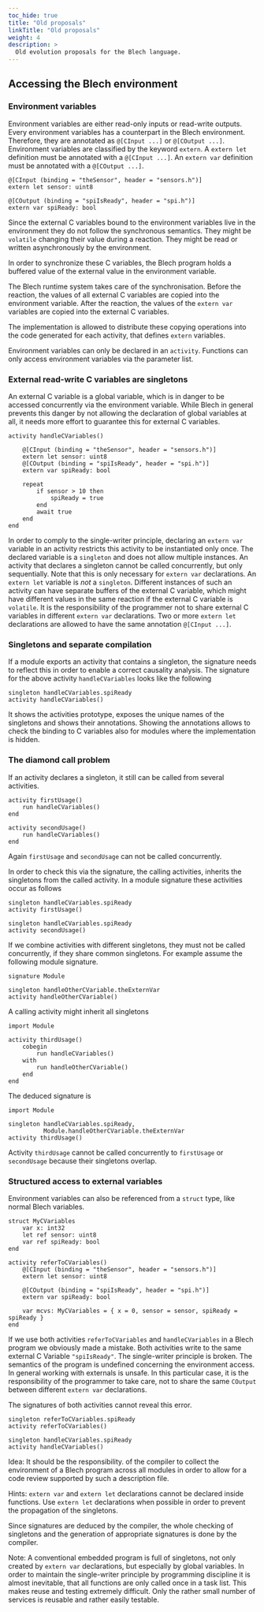 ```yaml
---
toc_hide: true
title: "Old proposals"
linkTitle: "Old proposals"
weight: 4
description: >
  Old evolution proposals for the Blech language.
---
```



## Accessing the Blech environment

### Environment variables

Environment variables are either read-only inputs or read-write outputs.
Every environment variables has a counterpart in the Blech environment.
Therefore, they are annotated as `@[CInput ...]` or `@[COutput ...]`.
Environment variables are classified by the keyword `extern`. 
A `extern let` definition must be annotated with a `@[CInput ...]`.
An `extern var` definition must be annotated with a `@[COutput ...]`. 

```blech
@[CInput (binding = "theSensor", header = "sensors.h")]
extern let sensor: uint8 

@[COutput (binding = "spiIsReady", header = "spi.h")]
extern var spiReady: bool
```

Since the external C variables bound to the environment variables live in the environment they do not follow the synchronous semantics. 
They might be `volatile` changing their value during a reaction. 
They might be read or written asynchronously by the environment.

In order to synchronize these C variables, the Blech program holds a buffered value of the external value in the environment variable.

The Blech runtime system takes care of the synchronisation.
Before the reaction, the values of all external C variables are copied into the environment variable.
After the reaction, the values of the `extern var` variables are copied into the external C variables.

The implementation is allowed to distribute these copying operations into the code generated for each activity, that defines `extern` variables.

Environment variables can only be declared in an `activity`.
Functions can only access environment variables via the parameter list.

### External read-write C variables are singletons

An external C variable is a global variable, which is in danger to be accessed concurrently via the environment variable.
While Blech in general prevents this danger by not allowing the declaration of global variables at all, it needs more effort to guarantee this for external C variables.


```blech
activity handleCVariables()
    
    @[CInput (binding = "theSensor", header = "sensors.h")]
    extern let sensor: uint8
    @[COutput (binding = "spiIsReady", header = "spi.h")]
    extern var spiReady: bool

    repeat
        if sensor > 10 then
            spiReady = true
        end
        await true
    end
end
```


In order to comply to the single-writer principle, declaring an `extern var` variable in an activity restricts this activity to be instantiated only once.
The declared variable is a `singleton` and does not allow multiple instances.
An activity that declares a singleton cannot be called concurrently, but only sequentially.
Note that this is only necessary for `extern var` declarations.
An `extern let` variable is *not* a `singleton`.
Different instances of such an activity can have separate buffers of the external C variable, which might have different values in the same reaction if the external C variable is `volatile`.
It is the responsibility of the programmer not to share external C variables in different `extern var` declarations.
Two or more `extern let` declarations are allowed to have the same annotation `@[CInput ...]`.

### Singletons and separate compilation

If a module exports an activity that contains a singleton, the signature needs to reflect this in order to enable a correct causality analysis.
The signature for the above activity `handleCVariables` looks like the following

```blech
singleton handleCVariables.spiReady 
activity handleCVariables()
```

It shows the activities prototype, exposes the unique names of the singletons and shows their annotations. 
Showing the annotations allows to check the binding to C variables also for modules where the implementation is hidden.

### The diamond call problem

If an activity declares a singleton, it still can be called from several activities.

```blech
activity firstUsage()
    run handleCVariables()
end

activity secondUsage()
    run handleCVariables()
end
```

Again `firstUsage` and `secondUsage` can not be called concurrently.

In order to check this via the signature, the calling activities, inherits the singletons from the called activity.
In a module signature these activities occur as follows


```blech
singleton handleCVariables.spiReady
activity firstUsage()

singleton handleCVariables.spiReady
activity secondUsage()

```

If we combine activities with different singletons, they must not be called concurrently, if they share common singletons.
For example assume the following module signature.

```blech
signature Module 

singleton handleOtherCVariable.theExternVar
activity handleOtherCVariable()
```

A calling activity might inherit all singletons
```blech
import Module

activity thirdUsage()
    cobegin
        run handleCVariables()
    with
        run handleOtherCVariable()
    end
end
```

The deduced signature is

```blech
import Module

singleton handleCVariables.spiReady, 
          Module.handleOtherCVariable.theExternVar
activity thirdUsage()
```

Activity `thirdUsage` cannot be called concurrently to `firstUsage` or `secondUsage` because their singletons overlap.

### Structured access to external variables


Environment variables can also be referenced from a `struct` type, like normal Blech variables.

```blech
struct MyCVariables
    var x: int32
    let ref sensor: uint8
    var ref spiReady: bool
end
```


```blech
activity referToCVariables()
    @[CInput (binding = "theSensor", header = "sensors.h")]
    extern let sensor: uint8 

    @[COutput (binding = "spiIsReady", header = "spi.h")]
    extern var spiReady: bool

    var mcvs: MyCVariables = { x = 0, sensor = sensor, spiReady = spiReady }
end
```

If we use both activities `referToCVariables` and `handleCVariables` in a Blech program we obviously made a mistake.
Both activities write to the same external C Variable `"spiIsReady"`.
The single-writer principle is broken.
The semantics of the program is undefined concerning the environment access.
In general working with externals is unsafe.
In this particular case, it is the responsibility of the programmer to take care, not to share the same `COutput` between different `extern var` declarations.

The signatures of both activities cannot reveal this error.
```blech
singleton referToCVariables.spiReady
activity referToCVariables()

singleton handleCVariables.spiReady
activity handleCVariables()
```

Idea: It should be the responsibility. of the compiler to collect the environment of a Blech program across all modules in order to allow for a code review supported by such a description file.


Hints: `extern var` and `extern let` declarations cannot be declared inside functions.
Use `extern let` declarations when possible in order to prevent the propagation of the singletons.

Since signatures are deduced by the compiler, the whole checking of singletons and the generation of appropriate signatures is done by the compiler.

Note: A conventional embedded program is full of singletons, not only created by `extern var` declarations, but especially by global variables.
In order to maintain the single-writer principle by programming discipline it is almost inevitable, that all functions are only called once in a task list. This makes reuse and testing extremely difficult. Only the rather small number of services is reusable and rather easily testable.
